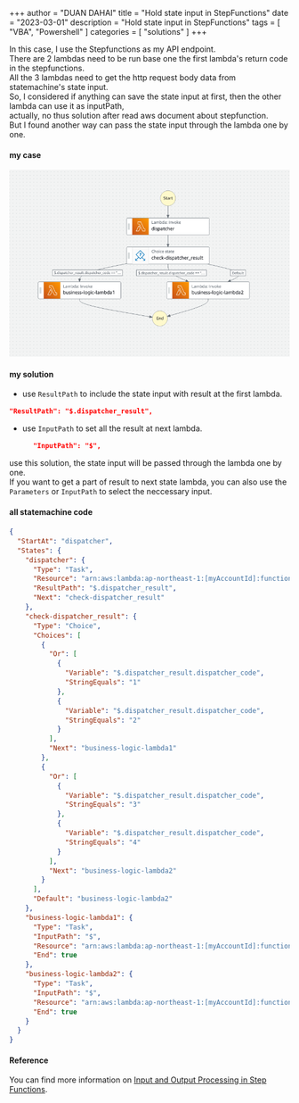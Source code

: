 +++
author = "DUAN DAHAI"
title = "Hold state input in StepFunctions"
date = "2023-03-01"
description = "Hold state input in StepFunctions"
tags = [
    "VBA",
    "Powershell"
]
categories = [
    "solutions"
]
+++
 
In this case, I use the Stepfunctions as my API endpoint.   
There are 2 lambdas need to be run base one the first lambda's return code in the stepfunctions.   
All the 3 lambdas need to get the http request body data from statemachine's state input.   
So, I considered if anything can save the state input at first, then the other lambda can use it as inputPath,   
actually, no thus solution after read aws document about stepfunction.   
But I found another way can pass the state input through the lambda one by one.   

#### my case
![1-stepfunction](1-stepfunction.png)

#### my solution
+ use `ResultPath` to include the state input with result at the first lambda.
```json
"ResultPath": "$.dispatcher_result",
```
+ use `InputPath` to set all the result at next lambda.
```json
      "InputPath": "$",
```
use this solution, the state input will be passed through the lambda one by one.   
If you want to get a part of result to next state lambda, you can also use the `Parameters` or `InputPath` to select the neccessary input.

#### all statemachine code
```json
{
  "StartAt": "dispatcher",
  "States": {
    "dispatcher": {
      "Type": "Task",
      "Resource": "arn:aws:lambda:ap-northeast-1:[myAccountId]:function:dispatcher",
      "ResultPath": "$.dispatcher_result",
      "Next": "check-dispatcher_result"
    },
    "check-dispatcher_result": {
      "Type": "Choice",
      "Choices": [
        {
          "Or": [
            {
              "Variable": "$.dispatcher_result.dispatcher_code",
              "StringEquals": "1"
            },
            {
              "Variable": "$.dispatcher_result.dispatcher_code",
              "StringEquals": "2"
            }
          ],
          "Next": "business-logic-lambda1"
        },
        {
          "Or": [
            {
              "Variable": "$.dispatcher_result.dispatcher_code",
              "StringEquals": "3"
            },
            {
              "Variable": "$.dispatcher_result.dispatcher_code",
              "StringEquals": "4"
            }
          ],
          "Next": "business-logic-lambda2"
        }
      ],
      "Default": "business-logic-lambda2"
    },
    "business-logic-lambda1": {
      "Type": "Task",
      "InputPath": "$",
      "Resource": "arn:aws:lambda:ap-northeast-1:[myAccountId]:function:business-logic-lambda1",
      "End": true
    },
    "business-logic-lambda2": {
      "Type": "Task",
      "InputPath": "$",
      "Resource": "arn:aws:lambda:ap-northeast-1:[myAccountId]:function:business-logic-lambda2",
      "End": true
    }
  }
}
```

#### Reference
You can find more information on [Input and Output Processing in Step Functions](https://docs.aws.amazon.com/step-functions/latest/dg/concepts-input-output-filtering.html).